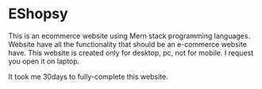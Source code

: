# EShopsy
This is an ecommerce website using Mern stack programming languages.
Website have all the functionality that should be an e-commerce website have.
This website is created only for desktop, pc, not for mobile.
I request you open it on laptop.

It took me 30days to fully-complete this website.
